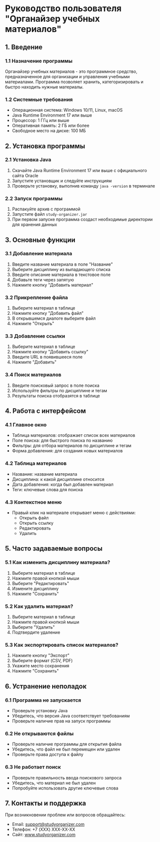 # Руководство пользователя "Органайзер учебных материалов"

## 1. Введение

### 1.1 Назначение программы
Органайзер учебных материалов - это программное средство, предназначенное для организации и управления учебными материалами. Программа позволяет хранить, категоризировать и быстро находить нужные материалы.

### 1.2 Системные требования
- Операционная система: Windows 10/11, Linux, macOS
- Java Runtime Environment 17 или выше
- Процессор: 1 ГГц или выше
- Оперативная память: 2 ГБ или более
- Свободное место на диске: 100 МБ

## 2. Установка программы

### 2.1 Установка Java
1. Скачайте Java Runtime Environment 17 или выше с официального сайта Oracle
2. Запустите установщик и следуйте инструкциям
3. Проверьте установку, выполнив команду `java -version` в терминале

### 2.2 Запуск программы
1. Распакуйте архив с программой
2. Запустите файл `study-organizer.jar`
3. При первом запуске программа создаст необходимые директории для хранения данных

## 3. Основные функции

### 3.1 Добавление материала
1. Введите название материала в поле "Название"
2. Выберите дисциплину из выпадающего списка
3. Введите описание материала в текстовое поле
4. Добавьте теги через запятую
5. Нажмите кнопку "Добавить материал"

### 3.2 Прикрепление файла
1. Выберите материал в таблице
2. Нажмите кнопку "Добавить файл"
3. В открывшемся диалоге выберите файл
4. Нажмите "Открыть"

### 3.3 Добавление ссылки
1. Выберите материал в таблице
2. Нажмите кнопку "Добавить ссылку"
3. Введите URL в появившееся поле
4. Нажмите "Добавить"

### 3.4 Поиск материалов
1. Введите поисковый запрос в поле поиска
2. Используйте фильтры по дисциплине и тегам
3. Результаты поиска отобразятся в таблице

## 4. Работа с интерфейсом

### 4.1 Главное окно
- Таблица материалов: отображает список всех материалов
- Поле поиска: для быстрого поиска по названию
- Фильтры: для отбора материалов по дисциплине и тегам
- Форма добавления: для создания новых материалов

### 4.2 Таблица материалов
- Название: название материала
- Дисциплина: к какой дисциплине относится
- Дата добавления: когда был добавлен материал
- Теги: ключевые слова для поиска

### 4.3 Контекстное меню
- Правый клик на материале открывает меню с действиями:
  - Открыть файл
  - Открыть ссылку
  - Редактировать
  - Удалить

## 5. Часто задаваемые вопросы

### 5.1 Как изменить дисциплину материала?
1. Выберите материал в таблице
2. Нажмите правой кнопкой мыши
3. Выберите "Редактировать"
4. Измените дисциплину
5. Нажмите "Сохранить"

### 5.2 Как удалить материал?
1. Выберите материал в таблице
2. Нажмите правой кнопкой мыши
3. Выберите "Удалить"
4. Подтвердите удаление

### 5.3 Как экспортировать список материалов?
1. Нажмите кнопку "Экспорт"
2. Выберите формат (CSV, PDF)
3. Укажите место сохранения
4. Нажмите "Сохранить"

## 6. Устранение неполадок

### 6.1 Программа не запускается
- Проверьте установку Java
- Убедитесь, что версия Java соответствует требованиям
- Проверьте наличие прав на запуск программы

### 6.2 Не открываются файлы
- Проверьте наличие программы для открытия файла
- Убедитесь, что файл не был перемещен или удален
- Проверьте права доступа к файлу

### 6.3 Не работает поиск
- Проверьте правильность ввода поискового запроса
- Убедитесь, что материал не был удален
- Попробуйте использовать другие ключевые слова

## 7. Контакты и поддержка

При возникновении проблем или вопросов обращайтесь:
- Email: support@studyorganizer.com
- Телефон: +7 (XXX) XXX-XX-XX
- Сайт: www.studyorganizer.com 
